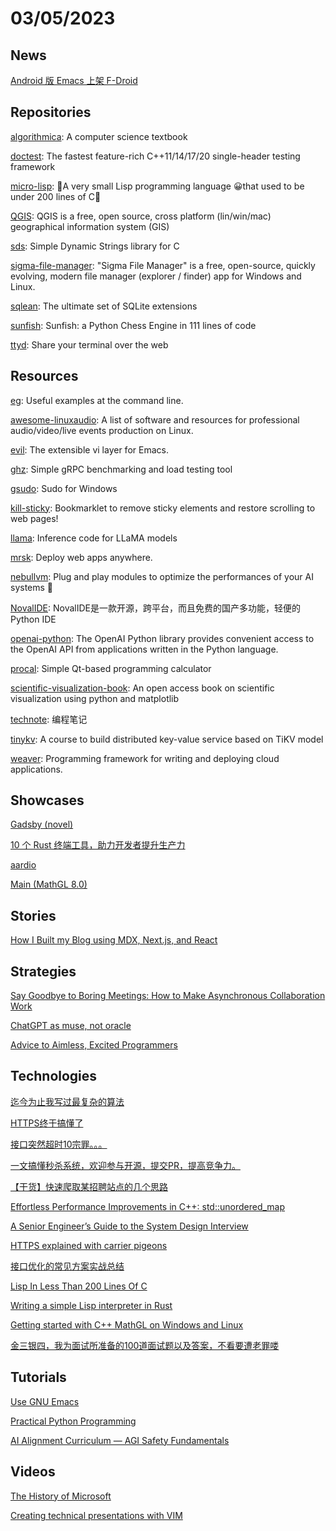# 03/05/2023

## News
[Android 版 Emacs 上架 F-Droid](https://www.oschina.net/news/230099/emacs-for-android)

## Repositories
[algorithmica](https://github.com/algorithmica-org/algorithmica): A computer science textbook

[doctest](https://github.com/doctest/doctest): The fastest feature-rich C++11/14/17/20 single-header testing framework

[micro-lisp](https://github.com/carld/micro-lisp): 🎄A very small Lisp programming language 😀that used to be under 200 lines of C🎄

[QGIS](https://github.com/qgis/QGIS): QGIS is a free, open source, cross platform (lin/win/mac) geographical information system (GIS)

[sds](https://github.com/antirez/sds): Simple Dynamic Strings library for C

[sigma-file-manager](https://github.com/aleksey-hoffman/sigma-file-manager): "Sigma File Manager" is a free, open-source, quickly evolving, modern file manager (explorer / finder) app for Windows and Linux.

[sqlean](https://github.com/nalgeon/sqlean): The ultimate set of SQLite extensions

[sunfish](https://github.com/thomasahle/sunfish): Sunfish: a Python Chess Engine in 111 lines of code

[ttyd](https://github.com/tsl0922/ttyd): Share your terminal over the web

## Resources
[eg](https://github.com/srsudar/eg): Useful examples at the command line.

[awesome-linuxaudio](https://gitlab.com/nodiscc/awesome-linuxaudio): A list of software and resources for professional audio/video/live events production on Linux.

[evil](https://github.com/emacs-evil/evil): The extensible vi layer for Emacs.

[ghz](https://github.com/bojand/ghz): Simple gRPC benchmarking and load testing tool

[gsudo](https://github.com/gerardog/gsudo): Sudo for Windows

[kill-sticky](https://github.com/t-mart/kill-sticky): Bookmarklet to remove sticky elements and restore scrolling to web pages!

[llama](https://github.com/facebookresearch/llama): Inference code for LLaMA models

[mrsk](https://github.com/mrsked/mrsk): Deploy web apps anywhere.

[nebullvm](https://github.com/nebuly-ai/nebullvm): Plug and play modules to optimize the performances of your AI systems 🚀

[NovalIDE](https://gitee.com/wekay/NovalIDE): NovalIDE是一款开源，跨平台，而且免费的国产多功能，轻便的Python IDE

[openai-python](https://github.com/openai/openai-python): The OpenAI Python library provides convenient access to the OpenAI API from applications written in the Python language.

[procal](https://github.com/fellerts/procal): Simple Qt-based programming calculator

[scientific-visualization-book](https://github.com/rougier/scientific-visualization-book): An open access book on scientific visualization using python and matplotlib

[technote](https://github.com/henryhu712/technote): 编程笔记

[tinykv](https://github.com/talent-plan/tinykv): A course to build distributed key-value service based on TiKV model

[weaver](https://github.com/ServiceWeaver/weaver): Programming framework for writing and deploying cloud applications.

## Showcases
[Gadsby (novel)](https://en.wikipedia.org/wiki/Gadsby_(novel))

[10 个 Rust 终端工具，助力开发者提升生产力](https://www.oschina.net/project/awesome?columnId=46)

[aardio](https://www.aardio.com/)

[Main (MathGL 8.0)](https://mathgl.sourceforge.net/doc_en/Main.html#Main)

## Stories
[How I Built my Blog using MDX, Next.js, and React](https://www.joshwcomeau.com/blog/how-i-built-my-blog/)

## Strategies
[Say Goodbye to Boring Meetings: How to Make Asynchronous Collaboration Work](https://paperform.co/blog/how-to-run-a-successful-async-meeting/)

[ChatGPT as muse, not oracle](https://www.geoffreylitt.com/2023/02/26/llm-as-muse-not-oracle.html)

[Advice to Aimless, Excited Programmers](https://prog21.dadgum.com/80.html)

## Technologies
[迄今为止我写过最复杂的算法](https://juejin.cn/post/7203734711779196986)

[HTTPS终于搞懂了](https://mp.weixin.qq.com/s/vrD4m7RA65fZK25Tn_lTsw)

[接口突然超时10宗罪。。。](https://mp.weixin.qq.com/s/CwfSKrMRzzzujk-4eU2f-A)

[一文搞懂秒杀系统，欢迎参与开源，提交PR，提高竞争力。](https://juejin.cn/post/7203136448333332535)

[【干货】快速爬取某招聘站点的几个思路](https://juejin.cn/post/7205508989161013303)

[Effortless Performance Improvements in C++: std::unordered_map](https://julien.jorge.st/posts/en/effortless-performance-improvements-in-cpp-std-unordered_map/)

[A Senior Engineer’s Guide to the System Design Interview](https://interviewing.io/guides/system-design-interview)

[HTTPS explained with carrier pigeons](https://baida.dev/articles/https-explained-with-carrier-pigeons)

[接口优化的常见方案实战总结](https://my.oschina.net/u/4090830/blog/8388733)

[Lisp In Less Than 200 Lines Of C](https://carld.github.io/2017/06/20/lisp-in-less-than-200-lines-of-c.html)

[Writing a simple Lisp interpreter in Rust](https://david-delassus.medium.com/writing-a-simple-lisp-interpreter-in-rust-91dd32ea4d8f)

[Getting started with C++ MathGL on Windows and Linux](https://solarianprogrammer.com/2020/06/25/getting-started-mathgl-windows-linux/)

[金三银四，我为面试所准备的100道面试题以及答案，不看要遭老罪喽](https://juejin.cn/post/7202639428132274234)

## Tutorials
[Use GNU Emacs](https://www2.lib.uchicago.edu/keith/emacs/)

[Practical Python Programming](https://dabeaz-course.github.io/practical-python/Notes/Contents.html)

[AI Alignment Curriculum — AGI Safety Fundamentals](https://www.agisafetyfundamentals.com/ai-alignment-curriculum)

## Videos
[The History of Microsoft](https://learn.microsoft.com/en-us/shows/history/)

[Creating technical presentations with VIM](https://www.youtube.com/watch?v=GDa7hrbcCB8)
